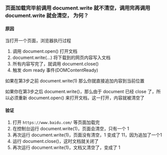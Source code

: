 ### 页面加载完毕前调用 document.write 就不清空，调用完再调用 document.write 就会清空， 为何？

#### 原因
当打开一个页面，浏览器执行过程
1. 调用 document.open() 打开文档
2. document.write(...) 将下载到的网页内容写入文档
3. 所有内容写完了，就调用 document.close()
4. 触发 dom ready 事件(DOMContentReady)

如果在第3步之前 document.write(1) 那么你就直接追加内容到当前位置

如果你在第3步之后 document.write()，那么由于 document 已经 close 了，所以必须重新 document.open() 来打开文档，这一打开，内容就被清空了

#### 验证

1. 打开 `https://www.baidu.com/` 等页面加载完
2. 在控制台运行 document.write(1)，页面会清空，只有一个 1
3. 再次运行 document.write(1)，页面没有清空，1 变成了 11，因为追加了一个1
4. 运行 document.close()，这时文档就关闭了
5. 再次运行 document.write(1)，文档又清空了，变成了 1

